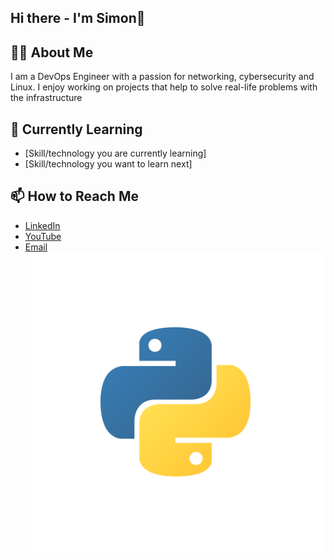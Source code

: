 ## Hi there - I'm Simon👋


## 👨‍💻 About Me
I am a DevOps Engineer with a passion for networking, cybersecurity and Linux. I enjoy working on projects that help to solve real-life problems with the infrastructure

## 🌱 Currently Learning
- [Skill/technology you are currently learning]
- [Skill/technology you want to learn next]


## 📫 How to Reach Me
- [LinkedIn](https://www.linkedin.com/in/sizydorek/)
- [YouTube](https://www.linkedin.com/in/sizydorek/)
- [Email](izydorek.szymon@gmail.com)
![Logo](https://github.com/szymonizydorek/szymonizydorek/blob/main/python.svg)
